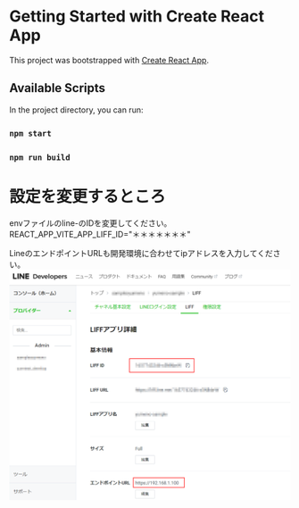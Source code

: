 # Getting Started with Create React App

This project was bootstrapped with [Create React App](https://github.com/facebook/create-react-app).

## Available Scripts

In the project directory, you can run:

### `npm start`
### `npm run build`


# 設定を変更するところ
envファイルのline-のIDを変更してください。
REACT_APP_VITE_APP_LIFF_ID="＊＊＊＊＊＊＊"

LineのエンドポイントURLも開発環境に合わせてipアドレスを入力してください。
![](sc.png)


